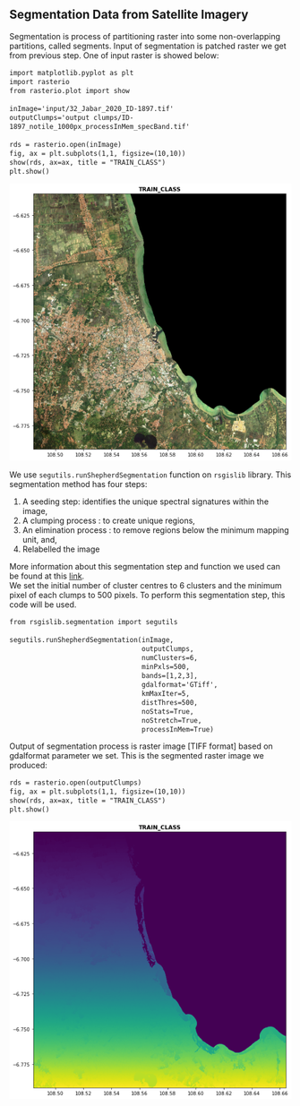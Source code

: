 ## Segmentation Data from Satellite Imagery

Segmentation is process of partitioning raster into some non-overlapping partitions, called segments. 
Input of segmentation is patched raster we get from previous step. One of input raster is showed below:

```commandline
import matplotlib.pyplot as plt
import rasterio
from rasterio.plot import show

inImage='input/32_Jabar_2020_ID-1897.tif'
outputClumps='output clumps/ID-1897_notile_1000px_processInMem_specBand.tif'

rds = rasterio.open(inImage)
fig, ax = plt.subplots(1,1, figsize=(10,10))
show(rds, ax=ax, title = "TRAIN_CLASS")
plt.show()
```

![](../sampleData/input_raster.png)

We use ```segutils.runShepherdSegmentation``` function on ```rsgislib``` library. 
This segmentation method has four steps:

1. A seeding step: identifies the unique spectral signatures within the image, 
2. A clumping process : to create unique regions, 
3. An elimination process : to remove regions below the minimum mapping unit, and, 
4. Relabelled the image

More information about this segmentation step and  function we used can be found at this <a href='http://rsgislib.org/rsgislib_segmentation.html'>link</a>.   
We set the initial number of cluster centres to 6 clusters and the minimum pixel of each clumps to 500 pixels.
To perform this segmentation step, this code will be used.

```commandline
from rsgislib.segmentation import segutils

segutils.runShepherdSegmentation(inImage,
                                 outputClumps,
                                 numClusters=6,
                                 minPxls=500,
                                 bands=[1,2,3],
                                 gdalformat='GTiff',
                                 kmMaxIter=5,
                                 distThres=500,
                                 noStats=True,
                                 noStretch=True,
                                 processInMem=True)
```

Output of segmentation process is raster image [TIFF format] based on gdalformat parameter we set. 
This is the segmented raster image we produced: 

```commandline
rds = rasterio.open(outputClumps)
fig, ax = plt.subplots(1,1, figsize=(10,10))
show(rds, ax=ax, title = "TRAIN_CLASS")
plt.show()
```

![](../sampleData/segmented_raster.png)